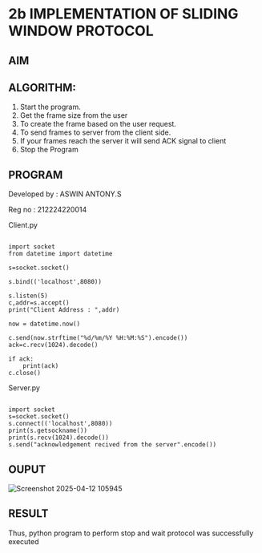 # 2b IMPLEMENTATION OF SLIDING WINDOW PROTOCOL
## AIM
## ALGORITHM:
1. Start the program.
2. Get the frame size from the user
3. To create the frame based on the user request.
4. To send frames to server from the client side.
5. If your frames reach the server it will send ACK signal to client
6. Stop the Program
## PROGRAM
Developed by : ASWIN ANTONY.S

Reg no : 212224220014


Client.py

```

import socket
from datetime import datetime
 
s=socket.socket()
 
s.bind(('localhost',8080))
 
s.listen(5)
c,addr=s.accept()
print("Client Address : ",addr)
 
now = datetime.now()
 
c.send(now.strftime("%d/%m/%Y %H:%M:%S").encode())
ack=c.recv(1024).decode()
 
if ack:
    print(ack)
c.close()
```


Server.py
```

import socket 
s=socket.socket() 
s.connect(('localhost',8080)) 
print(s.getsockname()) 
print(s.recv(1024).decode()) 
s.send("acknowledgement recived from the server".encode()) 

```
## OUPUT

![Screenshot 2025-04-12 105945](https://github.com/user-attachments/assets/8b83008a-0327-4cc1-8e5f-ef3d65f00db3)


## RESULT
Thus, python program to perform stop and wait protocol was successfully executed
